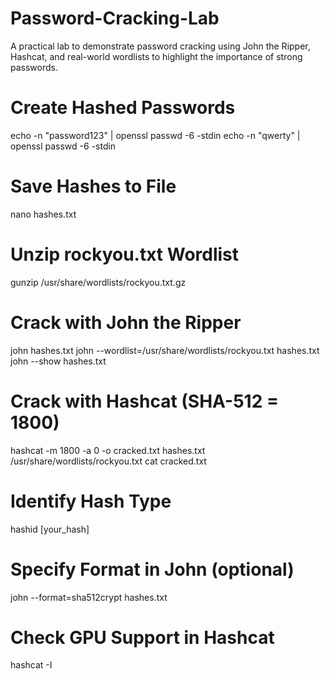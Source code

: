 # Password-Cracking-Lab
 A practical lab to demonstrate password cracking using John the Ripper, Hashcat, and real-world wordlists to highlight the importance of strong passwords.
#  Create Hashed Passwords
echo -n "password123" | openssl passwd -6 -stdin
echo -n "qwerty" | openssl passwd -6 -stdin

#  Save Hashes to File
nano hashes.txt

#  Unzip rockyou.txt Wordlist
gunzip /usr/share/wordlists/rockyou.txt.gz

# Crack with John the Ripper
john hashes.txt
john --wordlist=/usr/share/wordlists/rockyou.txt hashes.txt
john --show hashes.txt

#  Crack with Hashcat (SHA-512 = 1800)
hashcat -m 1800 -a 0 -o cracked.txt hashes.txt /usr/share/wordlists/rockyou.txt
cat cracked.txt

# Identify Hash Type
hashid [your_hash]

# Specify Format in John (optional)
john --format=sha512crypt hashes.txt

# Check GPU Support in Hashcat
hashcat -I
